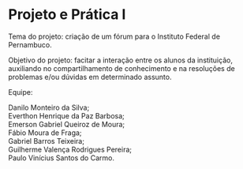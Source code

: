 # Projeto e Prática I

Tema do projeto: criação de um fórum para o Instituto Federal de Pernambuco.

Objetivo do projeto: facitar a interação entre os alunos da instituição, auxiliando no compartilhamento de conhecimento e na resoluções de problemas e/ou dúvidas em determinado assunto.

Equipe:

Danilo Monteiro da Silva;<br>
Everthon Henrique da Paz Barbosa;<br>
Emerson Gabriel Queiroz de Moura;<br>
Fábio Moura de Fraga;<br>
Gabriel Barros Teixeira;<br>
Guilherme Valença Rodrigues Pereira;<br>
Paulo Vinícius Santos do Carmo.
